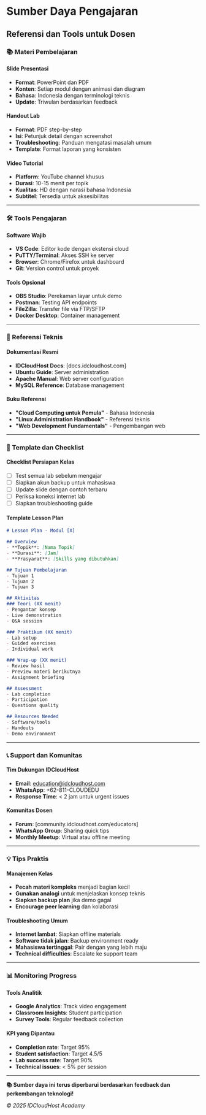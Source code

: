 # Sumber Daya Pengajaran
## Referensi dan Tools untuk Dosen

### 📚 Materi Pembelajaran

#### **Slide Presentasi**
- **Format**: PowerPoint dan PDF
- **Konten**: Setiap modul dengan animasi dan diagram
- **Bahasa**: Indonesia dengan terminologi teknis
- **Update**: Triwulan berdasarkan feedback

#### **Handout Lab**
- **Format**: PDF step-by-step
- **Isi**: Petunjuk detail dengan screenshot
- **Troubleshooting**: Panduan mengatasi masalah umum
- **Template**: Format laporan yang konsisten

#### **Video Tutorial**
- **Platform**: YouTube channel khusus
- **Durasi**: 10-15 menit per topik
- **Kualitas**: HD dengan narasi bahasa Indonesia
- **Subtitel**: Tersedia untuk aksesibilitas

---

### 🛠️ Tools Pengajaran

#### **Software Wajib**
- **VS Code**: Editor kode dengan ekstensi cloud
- **PuTTY/Terminal**: Akses SSH ke server
- **Browser**: Chrome/Firefox untuk dashboard
- **Git**: Version control untuk proyek

#### **Tools Opsional**
- **OBS Studio**: Perekaman layar untuk demo
- **Postman**: Testing API endpoints
- **FileZilla**: Transfer file via FTP/SFTP
- **Docker Desktop**: Container management

---

### 📖 Referensi Teknis

#### **Dokumentasi Resmi**
- **IDCloudHost Docs**: [docs.idcloudhost.com]
- **Ubuntu Guide**: Server administration
- **Apache Manual**: Web server configuration
- **MySQL Reference**: Database management

#### **Buku Referensi**
- **"Cloud Computing untuk Pemula"** - Bahasa Indonesia
- **"Linux Administration Handbook"** - Referensi teknis
- **"Web Development Fundamentals"** - Pengembangan web

---

### 🎯 Template dan Checklist

#### **Checklist Persiapan Kelas**
- [ ] Test semua lab sebelum mengajar
- [ ] Siapkan akun backup untuk mahasiswa
- [ ] Update slide dengan contoh terbaru
- [ ] Periksa koneksi internet lab
- [ ] Siapkan troubleshooting guide

#### **Template Lesson Plan**
```markdown
# Lesson Plan - Modul [X]

## Overview
- **Topik**: [Nama Topik]
- **Durasi**: [Jam]
- **Prasyarat**: [Skills yang dibutuhkan]

## Tujuan Pembelajaran
- Tujuan 1
- Tujuan 2
- Tujuan 3

## Aktivitas
### Teori (XX menit)
- Pengantar konsep
- Live demonstration
- Q&A session

### Praktikum (XX menit)
- Lab setup
- Guided exercises
- Individual work

### Wrap-up (XX menit)
- Review hasil
- Preview materi berikutnya
- Assignment briefing

## Assessment
- Lab completion
- Participation
- Questions quality

## Resources Needed
- Software/tools
- Handouts
- Demo environment
```

---

### 📞 Support dan Komunitas

#### **Tim Dukungan IDCloudHost**
- **Email**: education@idcloudhost.com
- **WhatsApp**: +62-811-CLOUDEDU
- **Response Time**: < 2 jam untuk urgent issues

#### **Komunitas Dosen**
- **Forum**: [community.idcloudhost.com/educators]
- **WhatsApp Group**: Sharing quick tips
- **Monthly Meetup**: Virtual atau offline meeting

---

### 💡 Tips Praktis

#### **Manajemen Kelas**
- **Pecah materi kompleks** menjadi bagian kecil
- **Gunakan analogi** untuk menjelaskan konsep teknis
- **Siapkan backup plan** jika demo gagal
- **Encourage peer learning** dan kolaborasi

#### **Troubleshooting Umum**
- **Internet lambat**: Siapkan offline materials
- **Software tidak jalan**: Backup environment ready
- **Mahasiswa tertinggal**: Pair dengan yang lebih maju
- **Technical difficulties**: Escalate ke support team

---

### 📊 Monitoring Progress

#### **Tools Analitik**
- **Google Analytics**: Track video engagement
- **Classroom Insights**: Student participation
- **Survey Tools**: Regular feedback collection

#### **KPI yang Dipantau**
- **Completion rate**: Target 95%
- **Student satisfaction**: Target 4.5/5
- **Lab success rate**: Target 90%
- **Technical issues**: < 5% per session

---

**📚 Sumber daya ini terus diperbarui berdasarkan feedback dan perkembangan teknologi!**

*© 2025 IDCloudHost Academy*
